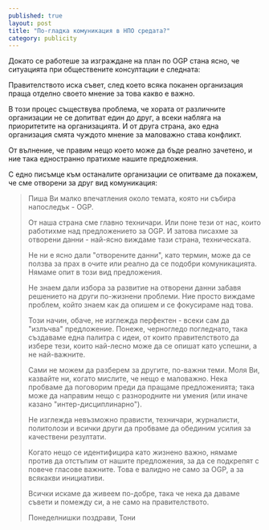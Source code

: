```yaml
---
published: true
layout: post
title: "По-гладка комуникация в НПО средата?"
category: publicity
---
```


Докато се работеше за изграждане на план по OGP стана ясно, че ситуацията при обществените консултации е следната:

Правителството иска съвет, след което всяка поканен организация праща отделно своето мнение за това какво е важно.

В този процес съществува проблема, че хората от различните организации не се допитват един до друг, а всеки
набляга на приоритетите на организацията. И от друга страна, ако една организация смята чуждото мнение за
маловажно става конфликт.

От вълнение, че правим нещо което може да бъде реално зачетено, и ние така едностранно пратихме нашите предложения.

С едно писъмце към останалите организации се опитваме да покажем, че сме отворени за друг вид комуникация:

>Пиша Ви малко впечатления около темата, която ни събира напоследък - OGP.
>
>От наша страна сме главно техничари. Или поне тези от нас, които работихме над предложението за OGP. И затова писахме за отворени данни - най-ясно виждаме тази страна, техническата.
>
>Не ни е ясно дали "отворените данни", като термин, може да се ползва за прах в очите или реално да се подобри комуникацията. Нямаме опит в този вид предложения.
>
>Не знаем дали избора за развитие на отворени данни забавя решението на други по-жизнени проблеми. Ние просто виждаме проблем, който знаем как да опишем и се фокусираме над това.
>
>Този начин, обаче, не изглежда перфектен - всеки сам да "излъчва" предложение. Понеже, черногледо погледнато, така създаваме една палитра с идеи, от които правителството да избере тези, които най-лесно може да се опишат като успешни, а не най-важните.
>
>Сами не можем да разберем за другите, по-важни теми. Моля Ви, казвайте ни, когато мислите, че нещо е маловажно. Нека пробваме да поговорим преди да пращаме предложенията; така може да направим нещо с разнородните ни умения (или иначе казано "интер-дисциплинарно").
>
>Не изглежда невъзможно прависти, техничари, журналисти, политолози и всички други да пробваме да обединим усилия за качествени резултати.
>
>Когато нещо се идентифицира като жизнено важно, нямаме против да отстъпим от нашите предложения, за да се подкрепят с повече гласове важните. Това е валидно не само за OGP, а за всякакви инициативи.
>
>Всички искаме да живеем по-добре, така че нека да даваме съвети и помежду си, а не само на правителството.
>
>Понеделнишки поздрави,
>Тони
